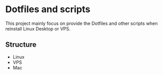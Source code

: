 # Dotfiles and scripts
This project mainly focus on provide the Dotfiles and other scripts when reinstall Linux Desktop or VPS.

## Structure

- Linux 
- VPS
- Mac
